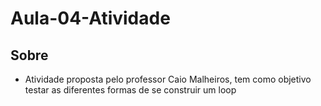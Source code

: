 ﻿# Aula-04-Atividade
 ## Sobre
 - Atividade proposta pelo professor Caio Malheiros, tem como objetivo testar as diferentes formas de se construir um loop

